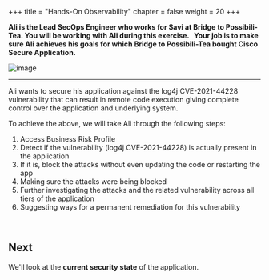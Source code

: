 +++
title = "Hands-On Observability"
chapter = false
weight = 20
+++

**Ali is the Lead SecOps Engineer who works for Savi at Bridge to Possibili-Tea. You will be working
with Ali during this exercise. &nbsp; Your job is to make sure Ali achieves his goals for which Bridge to Possibili-Tea bought Cisco Secure Application.**

![image](/images/20_hands_on/ali.png)


---

 Ali wants to secure his application against the log4j CVE-2021-44228 vulnerability that can result in remote code execution giving complete control over the application and underlying system.

To achieve the above, we will take Ali through the following steps:

1. Access Business Risk Profile
2. Detect if the vulnerability (log4j CVE-2021-44228) is actually present in the application
3. If it is, block the attacks without even updating the code or restarting the app
4. Making sure the attacks were being blocked
5. Further investigating the attacks and the related vulnerability across all tiers of the application
6. Suggesting ways for a permanent remediation for this vulnerability

<br>

## Next <span style="color: #143c76;"><i class='fas fa-cog fa-spin fa-sm'></i></span>&nbsp;

We'll look at the **current security state** of the application.

<br>